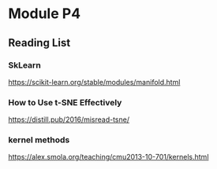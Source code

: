 # Module P4

## Reading List

### SkLearn

https://scikit-learn.org/stable/modules/manifold.html

### How to Use t-SNE Effectively

https://distill.pub/2016/misread-tsne/

### kernel methods

https://alex.smola.org/teaching/cmu2013-10-701/kernels.html
